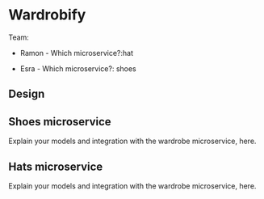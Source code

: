 # Wardrobify

Team:

* Ramon - Which microservice?:hat

* Esra - Which microservice?: shoes

## Design

## Shoes microservice

Explain your models and integration with the wardrobe
microservice, here.

## Hats microservice

Explain your models and integration with the wardrobe
microservice, here.
